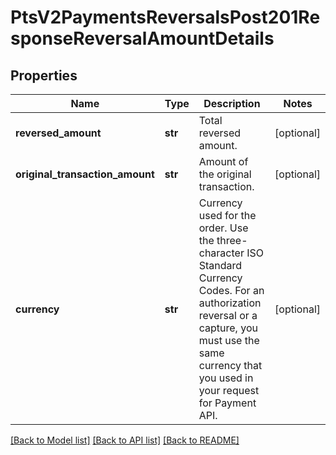 # PtsV2PaymentsReversalsPost201ResponseReversalAmountDetails

## Properties
Name | Type | Description | Notes
------------ | ------------- | ------------- | -------------
**reversed_amount** | **str** | Total reversed amount. | [optional] 
**original_transaction_amount** | **str** | Amount of the original transaction. | [optional] 
**currency** | **str** | Currency used for the order. Use the three-character ISO Standard Currency Codes.  For an authorization reversal or a capture, you must use the same currency that you used in your request for Payment API.  | [optional] 

[[Back to Model list]](../README.md#documentation-for-models) [[Back to API list]](../README.md#documentation-for-api-endpoints) [[Back to README]](../README.md)


